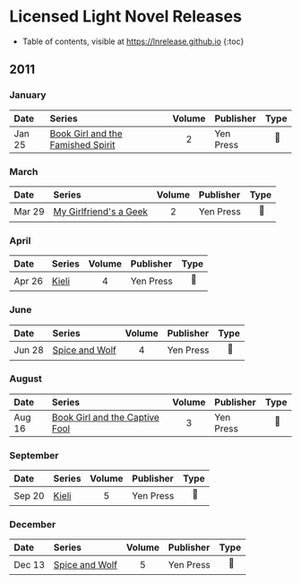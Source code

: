 # Licensed Light Novel Releases

- Table of contents, visible at https://lnrelease.github.io
{:toc}

## 2011

### January

Date|Series|Volume|Publisher|Type|
:---|:---|:---:|:---|---|
Jan 25|[Book Girl and the Famished Spirit](https://yenpress.com/titles/9780316076920-book-girl-and-the-famished-spirit-light-novel)|2|Yen Press|<span style="visibility: hidden">💻</span>📖|

### March

Date|Series|Volume|Publisher|Type|
:---|:---|:---:|:---|---|
Mar 29|[My Girlfriend's a Geek](https://yenpress.com/titles/9780759531727-my-girlfriend-s-a-geek-vol-2-light-novel)|2|Yen Press|<span style="visibility: hidden">💻</span>📖|

### April

Date|Series|Volume|Publisher|Type|
:---|:---|:---:|:---|---|
Apr 26|[Kieli](https://yenpress.com/titles/9780759529328-kieli-vol-4-light-novel-long-night-beside-a-deep-pool)|4|Yen Press|<span style="visibility: hidden">💻</span>📖|

### June

Date|Series|Volume|Publisher|Type|
:---|:---|:---:|:---|---|
Jun 28|[Spice and Wolf](https://yenpress.com/titles/9780759531086-spice-and-wolf-vol-4-light-novel)|4|Yen Press|<span style="visibility: hidden">💻</span>📖|

### August

Date|Series|Volume|Publisher|Type|
:---|:---|:---:|:---|---|
Aug 16|[Book Girl and the Captive Fool](https://yenpress.com/titles/9780316076937-book-girl-and-the-captive-fool-light-novel)|3|Yen Press|<span style="visibility: hidden">💻</span>📖|

### September

Date|Series|Volume|Publisher|Type|
:---|:---|:---:|:---|---|
Sep 20|[Kieli](https://yenpress.com/titles/9780759529335-kieli-vol-5-light-novel-the-sunlit-garden-where-it-began-part-1)|5|Yen Press|<span style="visibility: hidden">💻</span>📖|

### December

Date|Series|Volume|Publisher|Type|
:---|:---|:---:|:---|---|
Dec 13|[Spice and Wolf](https://yenpress.com/titles/9780759531109-spice-and-wolf-vol-5-light-novel)|5|Yen Press|<span style="visibility: hidden">💻</span>📖|
